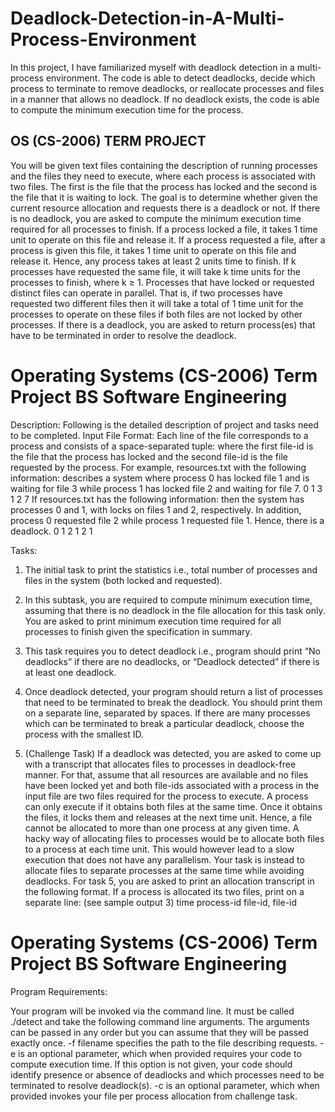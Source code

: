 # Deadlock-Detection-in-A-Multi-Process-Environment
In this project, I have familiarized myself with deadlock detection in a multi-process environment. The code is able to detect deadlocks, decide which process to terminate to remove deadlocks, or reallocate processes and files in a manner that allows no deadlock. If no deadlock exists, the code is able to compute the minimum execution time for the process.

## OS (CS-2006) TERM PROJECT

You will be given text files containing the description of running processes and the files they
need to execute, where each process is associated with two files. The first is the file that the
process has locked and the second is the file that it is waiting to lock. The goal is to determine
whether given the current resource allocation and requests there is a deadlock or not.
If there is no deadlock, you are asked to compute the minimum execution time required for all
processes to finish. If a process locked a file, it takes 1 time unit to operate on this file and
release it. If a process requested a file, after a process is given this file, it takes 1 time unit to
operate on this file and release it. Hence, any process takes at least 2 units time to finish. If k
processes have requested the same file, it will take k time units for the processes to finish, where
k ≥ 1.
Processes that have locked or requested distinct files can operate in parallel. That is, if two
processes have requested two different files then it will take a total of 1 time unit for the
processes to operate on these files if both files are not locked by other processes. If there is a
deadlock, you are asked to return process(es) that have to be terminated in order to resolve the
deadlock.

# Operating Systems (CS-2006) Term Project BS Software Engineering

Description:
Following is the detailed description of project and tasks need to be completed.
Input File Format:
Each line of the file corresponds to a process and consists of a space-separated tuple: where the
first file-id is the file that the process has locked and the second file-id is the file requested by
the process.
For example, resources.txt with the following information: describes a system where process 0
has locked file 1 and is waiting for file 3 while process 1 has locked file 2 and waiting for file 7.
0 1 3
1 2 7
If resources.txt has the following information: then the system has processes 0 and 1, with locks
on files 1 and 2, respectively. In addition, process 0 requested file 2 while process 1 requested
file 1. Hence, there is a deadlock.
0 1 2
1 2 1

Tasks:
1. The initial task to print the statistics i.e., total number of processes and files in the system
(both locked and requested).
2. In this subtask, you are required to compute minimum execution time, assuming that there
is no deadlock in the file allocation for this task only. You are asked to print minimum
execution time required for all processes to finish given the specification in summary.
3. This task requires you to detect deadlock i.e., program should print “No deadlocks” if there
are no deadlocks, or “Deadlock detected” if there is at least one deadlock.
4. Once deadlock detected, your program should return a list of processes that need to be
terminated to break the deadlock. You should print them on a separate line, separated by
spaces. If there are many processes which can be terminated to break a particular deadlock,
choose the process with the smallest ID.


5. (Challenge Task) If a deadlock was detected, you are asked to come up with a transcript that
allocates files to processes in deadlock-free manner. For that, assume that all resources are
available and no files have been locked yet and both file-ids associated with a process in the
input file are two files required for the process to execute. A process can only execute if it
obtains both files at the same time. Once it obtains the files, it locks them and releases at the
next time unit. Hence, a file cannot be allocated to more than one process at any given time.
A hacky way of allocating files to processes would be to allocate both files to a process at
each time unit. This would however lead to a slow execution that does not have any
parallelism. Your task is instead to allocate files to separate processes at the same time while
avoiding deadlocks.
For task 5, you are asked to print an allocation transcript in the following format. If a process is
allocated its two files, print on a separate line: (see sample output 3)
time process-id file-id, file-id


# Operating Systems (CS-2006) Term Project BS Software Engineering

Program Requirements:

Your program will be invoked via the command line. It must be called ./detect and take the
following command line arguments. The arguments can be passed in any order but you can
assume that they will be passed exactly once.
-f filename specifies the path to the file describing requests.
-e is an optional parameter, which when provided requires your code to compute execution time.
If this option is not given, your code should identify presence or absence of deadlocks and which
processes need to be terminated to resolve deadlock(s).
-c is an optional parameter, which when provided invokes your file per process allocation from
challenge task.
